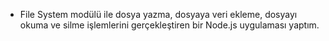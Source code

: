 - File System modülü ile dosya yazma, dosyaya veri ekleme, dosyayı okuma ve silme işlemlerini gerçekleştiren bir Node.js uygulaması yaptım.
